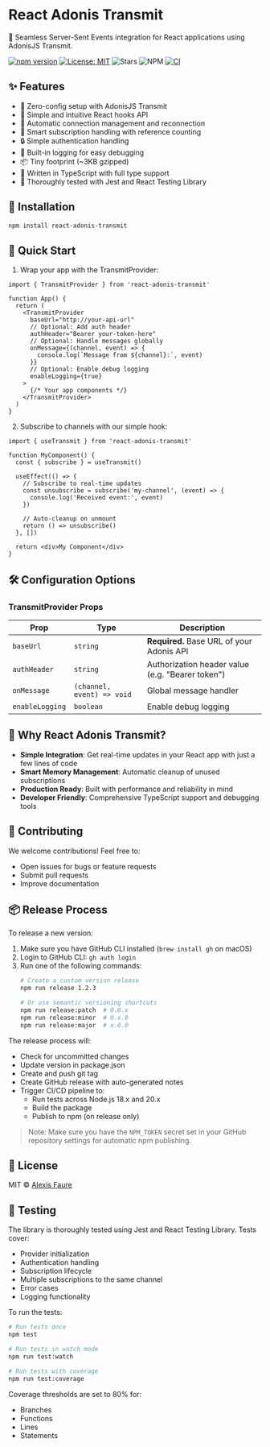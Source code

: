 # React Adonis Transmit

🚀 Seamless Server-Sent Events integration for React applications using AdonisJS Transmit.

[![npm version](https://badge.fury.io/js/react-adonis-transmit.svg)](https://badge.fury.io/js/react-adonis-transmit)
[![License: MIT](https://img.shields.io/badge/License-MIT-yellow.svg)](https://opensource.org/licenses/MIT)
![Stars](https://img.shields.io/github/stars/FaureAlexis/react-adonis-transmit?style=social) 
![NPM](https://img.shields.io/npm/dt/react-adonis-transmit)
[![CI](https://github.com/FaureAlexis/react-adonis-transmit/actions/workflows/ci.yml/badge.svg)](https://github.com/FaureAlexis/react-adonis-transmit/actions/workflows/ci.yml)


## ✨ Features

- 🔌 Zero-config setup with AdonisJS Transmit
- 🎯 Simple and intuitive React hooks API
- 🔄 Automatic connection management and reconnection
- 🧮 Smart subscription handling with reference counting
- 🔒 Simple authentication handling
- 📝 Built-in logging for easy debugging
- 📦 Tiny footprint (~3KB gzipped)
- 💪 Written in TypeScript with full type support
- 🧪 Thoroughly tested with Jest and React Testing Library

## 🚀 Installation

```bash
npm install react-adonis-transmit
```

## 🎯 Quick Start

1. Wrap your app with the TransmitProvider:

```tsx
import { TransmitProvider } from 'react-adonis-transmit'

function App() {
  return (
    <TransmitProvider 
      baseUrl="http://your-api-url"
      // Optional: Add auth header
      authHeader="Bearer your-token-here"
      // Optional: Handle messages globally
      onMessage={(channel, event) => {
        console.log(`Message from ${channel}:`, event)
      }}
      // Optional: Enable debug logging
      enableLogging={true}
    >
      {/* Your app components */}
    </TransmitProvider>
  )
}
```

2. Subscribe to channels with our simple hook:

```tsx
import { useTransmit } from 'react-adonis-transmit'

function MyComponent() {
  const { subscribe } = useTransmit()

  useEffect(() => {
    // Subscribe to real-time updates
    const unsubscribe = subscribe('my-channel', (event) => {
      console.log('Received event:', event)
    })

    // Auto-cleanup on unmount
    return () => unsubscribe()
  }, [])

  return <div>My Component</div>
}
```

## 🛠 Configuration Options

### TransmitProvider Props

| Prop | Type | Description |
|------|------|-------------|
| `baseUrl` | `string` | **Required.** Base URL of your Adonis API |
| `authHeader` | `string` | Authorization header value (e.g. "Bearer token") |
| `onMessage` | `(channel, event) => void` | Global message handler |
| `enableLogging` | `boolean` | Enable debug logging |

## 🌟 Why React Adonis Transmit?

- **Simple Integration**: Get real-time updates in your React app with just a few lines of code
- **Smart Memory Management**: Automatic cleanup of unused subscriptions
- **Production Ready**: Built with performance and reliability in mind
- **Developer Friendly**: Comprehensive TypeScript support and debugging tools

## 🤝 Contributing

We welcome contributions! Feel free to:
- Open issues for bugs or feature requests
- Submit pull requests
- Improve documentation

## 📦 Release Process

To release a new version:

1. Make sure you have GitHub CLI installed (`brew install gh` on macOS)
2. Login to GitHub CLI: `gh auth login`
3. Run one of the following commands:
   ```bash
   # Create a custom version release
   npm run release 1.2.3

   # Or use semantic versioning shortcuts
   npm run release:patch  # 0.0.x
   npm run release:minor  # 0.x.0
   npm run release:major  # x.0.0
   ```

The release process will:
- Check for uncommitted changes
- Update version in package.json
- Create and push git tag
- Create GitHub release with auto-generated notes
- Trigger CI/CD pipeline to:
  - Run tests across Node.js 18.x and 20.x
  - Build the package
  - Publish to npm (on release only)

> Note: Make sure you have the `NPM_TOKEN` secret set in your GitHub repository settings for automatic npm publishing.

## 📝 License

MIT © [Alexis Faure](https://github.com/alexisfaure) 

## 🧪 Testing

The library is thoroughly tested using Jest and React Testing Library. Tests cover:

- Provider initialization
- Authentication handling
- Subscription lifecycle
- Multiple subscriptions to the same channel
- Error cases
- Logging functionality

To run the tests:

```bash
# Run tests once
npm test

# Run tests in watch mode
npm run test:watch

# Run tests with coverage
npm run test:coverage
```

Coverage thresholds are set to 80% for:
- Branches
- Functions
- Lines
- Statements 
